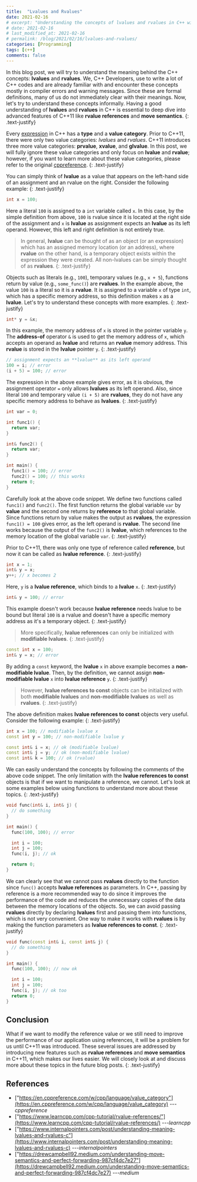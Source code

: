 ```yaml
---
title:  "Lvalues and Rvalues"
date: 2021-02-16
# excerpt: "Understanding the concepts of lvalues and rvalues in C++ with examples."
# date: 2021-02-16
# last_modified_at: 2021-02-16
# permalink: /blog/2021/02/16/lvalues-and-rvalues/
categories: [Programming]
tags: [c++]
comments: false
---
```


In this blog post, we will try to understand the meaning behind the C++ concepts: **lvalues** and **rvalues**. We, C++ Developers, use to write a lot of C++ codes and are already familiar with and encounter these concepts mostly in compiler errors and warning messages. Since these are formal definitions, many of us do not immediately clear with their meanings. Now, let's try to understand these concepts informally. Having a good understanding of **lvalues** and **rvalues** in C++ is essential to deep dive into advanced features of C++11 like **rvalue references** and **move semantics**.
{: .text-justify}

Every [expression](https://en.cppreference.com/w/cpp/language/expressions) in C++ has a **type** and a **value category**. Prior to C++11, there were only two value categories: *lvalues* and *rvalues*. C++11 introduces three more value categories: **prvalue**, **xvalue**, and **glvalue**. In this post, we will fully ignore these value categories and only focus on **lvalue** and **rvalue**; however, if you want to learn more about these value categories, please refer to the original [cppreference](https://en.cppreference.com/w/cpp/language/value_category).
{: .text-justify}

You can simply think of **lvalue** as a value that appears on the left-hand side of an assignment and an rvalue on the right. Consider the following example:
{: .text-justify}

```c++
int x = 100;
```

Here a literal `100` is assigned to a `int` variable called `x`. In this case, by the simple definition from above, `100` is rvalue since it is located at the right side of the assignment and `x` is **lvalue** as assignment expects an **lvalue** as its left operand. However, this left and right definition is not entirely true.

> In general, **lvalue** can be thought of as an object (or an expression) which has an assigned memory location (or an address), where **rvalue** on the other hand, is a temporary object exists within the expression they were created. All non-lvalues can be simply thought of as **rvalues**.
{: .text-justify}

Objects such as literals (e.g., `100`), temporary values (e.g., `x + 5`), functions return by value (e.g., `some_func()`) are **rvalues**. In the example above, the value `100` is a literal so it is a **rvalue**. It is assigned to a variable `x` of type `int`, which has a specific memory address, so this definition makes `x` as a **lvalue**. Let's try to understand these concepts with more examples.
{: .text-justify}

```c++
int* y = &x;
```

In this example, the memory address of `x` is stored in the pointer variable `y`. The **address-of** operator `&` is used to get the memory address of `x`, which accepts an operand as **lvalue** and returns an **rvalue** memory address. This **rvalue** is stored in the **lvalue** pointer `y`.
{: .text-justify}

```c++
// assignment expects an **lvalue** as its left operand
100 = i; // error
(i + 5) = 100; // error
```

The expression in the above example gives error, as it is obvious, the assignment operator `=` only allows **lvalues** as its left operand. Also, since literal `100` and temporary value `(i + 5)` are **rvalues**, they do not have any specific memory address to behave as **lvalues**.
{: .text-justify}

```c++
int var = 0;

int func1() {
  return var;
}

int& func2() {
  return var;
}

int main() {
  func1() = 100; // error
  func2() = 100; // this works
  return 0;
}
```

Carefully look at the above code snippet. We define two functions called `func1()` and `func2()`. The first function returns the global variable `var` by **value** and the second one returns by **reference** to that global variable. Since functions return by value makes the output as **rvalues**, the expression `func1() = 100` gives error, as the left operand is **rvalue**. The second line works because the output of the `func2()` is **lvalue**, which references to the memory location of the global variable `var`.
{: .text-justify}

Prior to C++11, there was only one type of reference called **reference**, but now it can be called as **lvalue reference**.
{: .text-justify}

```c++
int x = 1;
int& y = x;
y++; // x becomes 2
```

Here, `y` is a **lvalue reference**, which binds to a **lvalue** `x`.
{: .text-justify}

```c++
int& y = 100; // error
```

This example doesn't work because **lvalue reference** needs lvalue to be bound but literal `100` is a rvalue and doesn't have a specific memory address as it's a temporary object.
{: .text-justify}

> More specifically, **lvalue references** can only be initialized with **modifiable lvalues**.
{: .text-justify}

```c++
const int x = 100;
int& y = x; // error
```

By adding a `const` keyword, the **lvalue** `x` in above example becomes a **non-modifiable lvalue**. Then, by the definition, we cannot assign **non-modifiable lvalue** `x` into **lvalue reference** `y`.
{: .text-justify}

> However, **lvalue references to const** objects can be initialized with both **modifiable lvalues** and **non-modifiable lvalues** as well as **rvalues**.
{: .text-justify}

The above definition makes **lvalue references to const** objects very useful. Consider the following example:
{: .text-justify}

```c++
int x = 100; // modifiable lvalue x
const int y = 100; // non-modifiable lvalue y

const int& i = x; // ok (modifiable lvalue)
const int& j = y; // ok (non-modifiable lvalue)
const int& k = 100; // ok (rvalue)
```

We can easily understand the concepts by following the comments of the above code snippet. The only limitation with the **lvalue references to const** objects is that if we want to manipulate a reference, we cannot. Let's look at some examples below using functions to understand more about these topics.
{: .text-justify}

```c++
void func(int& i, int& j) {
  // do something
}

int main() {
  func(100, 100); // error

  int i = 100;
  int j = 100;
  func(i, j); // ok

  return 0;
}
```

We can clearly see that we cannot pass **rvalues** directly to the function since `func()` accepts **lvalue references** as parameters. In C++, passing by reference is a more recommended way to do since it improves the performance of the code and reduces the unnecessary copies of the data between the memory locations of the objects. So, we can avoid passing **rvalues** directly by declaring **lvalues** first and passing them into functions, which is not very convenient. One way to make it works with **rvalues** is by making the function parameters as **lvalue references to const**.
{: .text-justify}

```c++
void func(const int& i, const int& j) {
  // do something
}

int main() {
  func(100, 100); // now ok

  int i = 100;
  int j = 100;
  func(i, j); // ok too
  return 0;
}
```

## Conclusion

What if we want to modify the reference value or we still need to improve the performance of our application using references, it will be a problem for us until C++11 was introduced. These several issues are addressed by introducing new features such as **rvalue references** and **move semantics** in C++11, which makes our lives easier. We will closely look at and discuss more about these topics in the future blog posts.
{: .text-justify}

## References

* ["https://en.cppreference.com/w/cpp/language/value_category"](https://en.cppreference.com/w/cpp/language/value_category) ---<cite>cppreference</cite>
* ["https://www.learncpp.com/cpp-tutorial/rvalue-references/"](https://www.learncpp.com/cpp-tutorial/rvalue-references/) ---<cite>learncpp</cite>
* ["https://www.internalpointers.com/post/understanding-meaning-lvalues-and-rvalues-c"](https://www.internalpointers.com/post/understanding-meaning-lvalues-and-rvalues-c) ---<cite>internalpointers</cite>
* ["https://drewcampbell92.medium.com/understanding-move-semantics-and-perfect-forwarding-987cf4dc7e27"](https://drewcampbell92.medium.com/understanding-move-semantics-and-perfect-forwarding-987cf4dc7e27) ---<cite>medium</cite>

